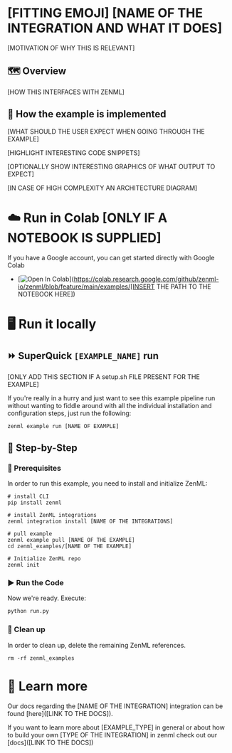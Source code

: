 # [FITTING EMOJI] [NAME OF THE INTEGRATION AND WHAT IT DOES]

[MOTIVATION OF WHY THIS IS RELEVANT]

## 🗺 Overview

[HOW THIS INTERFACES WITH ZENML]

## 🧰 How the example is implemented

[WHAT SHOULD THE USER EXPECT WHEN GOING THROUGH THE EXAMPLE]

[HIGHLIGHT INTERESTING CODE SNIPPETS]

[OPTIONALLY SHOW INTERESTING GRAPHICS OF WHAT OUTPUT TO EXPECT]

[IN CASE OF HIGH COMPLEXITY AN ARCHITECTURE DIAGRAM]

# ☁️ Run in Colab [ONLY IF A NOTEBOOK IS SUPPLIED]

If you have a Google account, you can get started directly with Google Colab
- [![Open In Colab](https://colab.research.google.com/assets/colab-badge.svg)](https://colab.research.google.com/github/zenml-io/zenml/blob/feature/main/examples/[INSERT
THE PATH TO THE NOTEBOOK HERE])

# 🖥 Run it locally

## ⏩ SuperQuick `[EXAMPLE_NAME]` run
[ONLY ADD THIS SECTION IF A setup.sh FILE PRESENT FOR THE EXAMPLE]

If you're really in a hurry and just want to see this example pipeline run
without wanting to fiddle around with all the individual installation and
configuration steps, just run the following:

```shell
zenml example run [NAME OF EXAMPLE]
```

## 👣 Step-by-Step

### 📄 Prerequisites

In order to run this example, you need to install and initialize ZenML:

```shell
# install CLI
pip install zenml

# install ZenML integrations
zenml integration install [NAME OF THE INTEGRATIONS]

# pull example
zenml example pull [NAME OF THE EXAMPLE]
cd zenml_examples/[NAME OF THE EXAMPLE]

# Initialize ZenML repo
zenml init
```

### ▶️ Run the Code

Now we're ready. Execute:

```bash
python run.py
```

### 🧽 Clean up

In order to clean up, delete the remaining ZenML references.

```shell
rm -rf zenml_examples
```

# 📜 Learn more

Our docs regarding the [NAME OF THE INTEGRATION] integration can be found [here]([LINK TO THE DOCS]).

If you want to learn more about [EXAMPLE_TYPE] in general or about how to build your own [TYPE OF THE INTEGRATION] in zenml
check out our [docs]([LINK TO THE DOCS])
